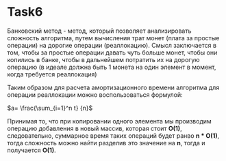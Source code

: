 # Task6

Банковский метод - метод, который позволяет анализировать сложность алгоритма, путем вычисления трат монет (плата за простые операции) на дорогие операции (реаллокацию). Смысл заключается в том, чтобы за простые операции давать чуть больше монет, чтобы они копились в банке, чтобы в дальнейшем потратить их на дорогую операцию (в идеале должна быть 1 монета на один элемент в момент, когда требуется реаллокация)

Таким образом для расчета амортизационного времени алгоритма для операции реаллокации можно воспользоваться формулой: 

$`a= \frac{\sum_{i=1}^n t} {n}`$

Принимая то, что при копировании одного элемента мы производим операцию добавления в новый массив, которая стоит **O(1)**, следовательно, суммарное время таких операций будет ранво **n * O(1)**, тогда сложность можно найти разделив это значение на **n**, тогда и получается **O(1)**.